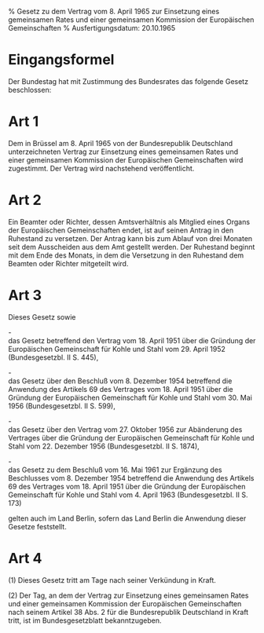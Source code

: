 % Gesetz zu dem Vertrag vom 8. April 1965 zur Einsetzung eines gemeinsamen Rates und einer gemeinsamen Kommission der Europäischen Gemeinschaften
% Ausfertigungsdatum: 20.10.1965
 
# Eingangsformel

Der Bundestag hat mit Zustimmung des Bundesrates das folgende Gesetz beschlossen:

# Art 1

Dem in Brüssel am 8. April 1965 von der Bundesrepublik Deutschland unterzeichneten Vertrag zur Einsetzung eines gemeinsamen Rates und einer gemeinsamen Kommission der Europäischen Gemeinschaften wird zugestimmt. Der Vertrag wird nachstehend veröffentlicht.

# Art 2

Ein Beamter oder Richter, dessen Amtsverhältnis als Mitglied eines Organs der Europäischen Gemeinschaften endet, ist auf seinen Antrag in den Ruhestand zu versetzen. Der Antrag kann bis zum Ablauf von drei Monaten seit dem Ausscheiden aus dem Amt gestellt werden. Der Ruhestand beginnt mit dem Ende des Monats, in dem die Versetzung in den Ruhestand dem Beamten oder Richter mitgeteilt wird.

# Art 3

Dieses Gesetz sowie

\-  
das Gesetz betreffend den Vertrag vom 18. April 1951 über die Gründung der Europäischen Gemeinschaft für Kohle und Stahl vom 29. April 1952 (Bundesgesetzbl. II S. 445),

\-  
das Gesetz über den Beschluß vom 8. Dezember 1954 betreffend die Anwendung des Artikels 69 des Vertrages vom 18. April 1951 über die Gründung der Europäischen Gemeinschaft für Kohle und Stahl vom 30. Mai 1956 (Bundesgesetzbl. II S. 599),

\-  
das Gesetz über den Vertrag vom 27. Oktober 1956 zur Abänderung des Vertrages über die Gründung der Europäischen Gemeinschaft für Kohle und Stahl vom 22. Dezember 1956 (Bundesgesetzbl. II S. 1874),

\-  
das Gesetz zu dem Beschluß vom 16. Mai 1961 zur Ergänzung des Beschlusses vom 8. Dezember 1954 betreffend die Anwendung des Artikels 69 des Vertrages vom 18. April 1951 über die Gründung der Europäischen Gemeinschaft für Kohle und Stahl vom 4. April 1963 (Bundesgesetzbl. II S. 173)

gelten auch im Land Berlin, sofern das Land Berlin die Anwendung dieser Gesetze feststellt.

# Art 4

(1) Dieses Gesetz tritt am Tage nach seiner Verkündung in Kraft.

(2) Der Tag, an dem der Vertrag zur Einsetzung eines gemeinsamen Rates und einer gemeinsamen Kommission der Europäischen Gemeinschaften nach seinem Artikel 38 Abs. 2 für die Bundesrepublik Deutschland in Kraft tritt, ist im Bundesgesetzblatt bekanntzugeben.
